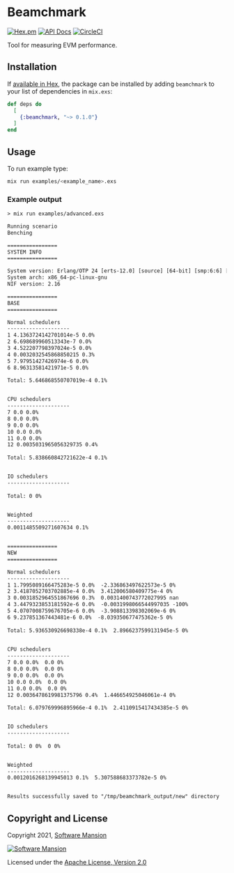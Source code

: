 # Beamchmark
[![Hex.pm](https://img.shields.io/hexpm/v/beamchmark.svg)](https://hex.pm/packages/beamchmark)
[![API Docs](https://img.shields.io/badge/api-docs-yellow.svg?style=flat)](https://hexdocs.pm/beamchmark)
[![CircleCI](https://circleci.com/gh/membraneframework/beamchmark.svg?style=svg)](https://circleci.com/gh/membraneframework/beamchmark)

Tool for measuring EVM performance.

## Installation

If [available in Hex](https://hex.pm/docs/publish), the package can be installed
by adding `beamchmark` to your list of dependencies in `mix.exs`:

```elixir
def deps do
  [
    {:beamchmark, "~> 0.1.0"}
  ]
end
```

## Usage
To run example type: 

```bash
mix run examples/<example_name>.exs
```

### Example output

```txt
> mix run examples/advanced.exs

Running scenario
Benching

================
SYSTEM INFO
================

System version: Erlang/OTP 24 [erts-12.0] [source] [64-bit] [smp:6:6] [ds:6:6:10] [async-threads:1] [jit]
System arch: x86_64-pc-linux-gnu
NIF version: 2.16

================
BASE
================

Normal schedulers
--------------------
1 4.1363724142701014e-5 0.0%
2 6.698689960513343e-7 0.0%
3 4.522207798397024e-5 0.0%
4 0.0032032545868850215 0.3%
5 7.97951427426974e-6 0.0%
6 8.96313581421971e-5 0.0%
 
Total: 5.646868550707019e-4 0.1%


CPU schedulers
--------------------
7 0.0 0.0%
8 0.0 0.0%
9 0.0 0.0%
10 0.0 0.0%
11 0.0 0.0%
12 0.0035031965056329735 0.4%
 
Total: 5.838660842721622e-4 0.1%


IO schedulers
--------------------
 
Total: 0 0%


Weighted
--------------------
0.0011485509271607634 0.1%


================
NEW
================

Normal schedulers
--------------------
1 1.7995089166475283e-5 0.0%  -2.336863497622573e-5 0%
2 3.4187052703702885e-4 0.0%  3.412006580409775e-4 0%
3 0.0031852964551867696 0.3%  0.0031400743772027995 nan
4 3.4479323853181592e-6 0.0%  -0.0031998066544997035 -100%
5 4.0707008759676705e-6 0.0%  -3.908813398302069e-6 0%
6 9.237851367443481e-6 0.0%  -8.039350677475362e-5 0%
 
Total: 5.936530926698338e-4 0.1%  2.8966237599131945e-5 0%
 

CPU schedulers
--------------------
7 0.0 0.0%  0.0 0%
8 0.0 0.0%  0.0 0%
9 0.0 0.0%  0.0 0%
10 0.0 0.0%  0.0 0%
11 0.0 0.0%  0.0 0%
12 0.0036478619981375796 0.4%  1.446654925046061e-4 0%
 
Total: 6.079769996895966e-4 0.1%  2.4110915417434385e-5 0%


IO schedulers
--------------------
 
Total: 0 0%  0 0%


Weighted
--------------------
0.0012016268139945013 0.1%  5.307588683373782e-5 0%


Results successfully saved to "/tmp/beamchmark_output/new" directory
```

## Copyright and License

Copyright 2021, [Software Mansion](https://swmansion.com/?utm_source=git&utm_medium=readme&utm_campaign=beamchmark)

[![Software Mansion](https://logo.swmansion.com/logo?color=white&variant=desktop&width=200&tag=membrane-github)](https://swmansion.com/?utm_source=git&utm_medium=readme&utm_campaign=beamchmark)

Licensed under the [Apache License, Version 2.0](LICENSE)
